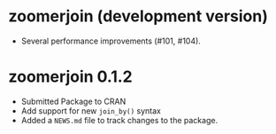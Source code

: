 # zoomerjoin (development version)

* Several performance improvements (#101, #104).

# zoomerjoin 0.1.2

* Submitted Package to CRAN
* Add support for new `join_by()` syntax
* Added a `NEWS.md` file to track changes to the package.
